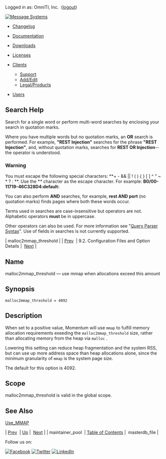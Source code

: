 Logged in as: OmniTI, Inc.  ([logout](https://support.messagesystems.com/logout.php))

[![Message Systems](https://support.messagesystems.com/images/ms-white205.png)](https://support.messagesystems.com/start.php) 

*   [Changelog](https://support.messagesystems.com/start.php?show=changelog)
*   [Documentation](https://support.messagesystems.com/docs/)
*   [Downloads](https://support.messagesystems.com/start.php)

*   [Licenses](https://support.messagesystems.com/license_summary.php)
*   <a href="">Clients</a>
    *   [Support](https://support.messagesystems.com/cs.php)
    *   [Add/Edit](https://support.messagesystems.com/edit_client.php)
    *   [Legal/Products](https://support.messagesystems.com/edit_products.php)
*   [Users](https://support.messagesystems.com/edit_customer.php)

## Search Help

Search for a single word or perform multi-word searches by enclosing your search in quotation marks.

Where you have multiple words but no quotation marks, an **OR** search is performed. For example, **"REST Injection"** searches for the phrase **"REST Injection"**, and, without quotation marks, searches for **REST OR Injection**--the operator is understood.

### Warning

You must escape the following special characters: **+ - && || ! ( ) { } [ ] ^ " ~ * ? : \**. Use the **\** character as the escape character. For example: **B0/00-11719-46C328D4\:default\:**

You can also perform **AND** searches, for example, **rest AND port** (no quotation marks) finds pages where both these words occur.

Terms used in searches are case-insensitive but operators are not. Alphabetic operators **must** be in uppercase.

Other operators can also be used. For more information see "[Query Parser Syntax](https://lucene.apache.org/core/old_versioned_docs/versions/3_0_0/queryparsersyntax.html)". Use of fields in searches is not currently supported.

| malloc2mmap_threshold |
| [Prev](conf.ref.maintainer_pool.php)  | 9.2. Configuration Files and Option Details |  [Next](conf.ref.masterdb_file.php) |

<a name="conf.ref.malloc2mmap_threshold"></a>
## Name

malloc2mmap_threshold — use mmap when allocations exceed this amount

## Synopsis

`malloc2mmap_threshold = 4092`

<a name="idp10117072"></a>
## Description

When set to a positive value, Momentum will use `mmap` to fulfill memory allocation requirements exeeding the `malloc2mmap_threshold` size, rather than allocating memory from the heap via `malloc` .

Lowering this setting can reduce heap fragmentation and the system RSS, but can use up more address space than heap allocations alone, since the minimum granularity of `mmap` is the system page size.

The default for this option is 4092.

<a name="idp10121664"></a>
## Scope

malloc2mmap_threshold is valid in the global scope.

<a name="idp10123312"></a>
## See Also

[Use_MMAP](conf.ref.use_mmap.php "Use_MMAP")

| [Prev](conf.ref.maintainer_pool.php)  | [Up](conf.ref.files.php) |  [Next](conf.ref.masterdb_file.php) |
| maintainer_pool  | [Table of Contents](index.php) |  masterdb_file |

Follow us on:

[![Facebook](https://support.messagesystems.com/images/icon-facebook.png)](http://www.facebook.com/messagesystems) [![Twitter](https://support.messagesystems.com/images/icon-twitter.png)](http://twitter.com/#!/MessageSystems) [![LinkedIn](https://support.messagesystems.com/images/icon-linkedin.png)](http://www.linkedin.com/company/message-systems)